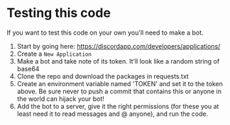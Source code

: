 # Testing this code

If you want to test this code on your own you'll need to make a bot. 

1. Start by going here: https://discordapp.com/developers/applications/
2. Create a `New Application`
3. Make a bot and take note of its token. It'll look like a random string of base64
4. Clone the repo and download the packages in requests.txt
5. Create an environment variable named 'TOKEN' and set it to the token above. Be sure never to push a commit that contains this or anyone in the world can hijack your bot!
6. Add the bot to a server, give it the right permissions (for these you at least need it to read messages and @ anyone), and run the code.
